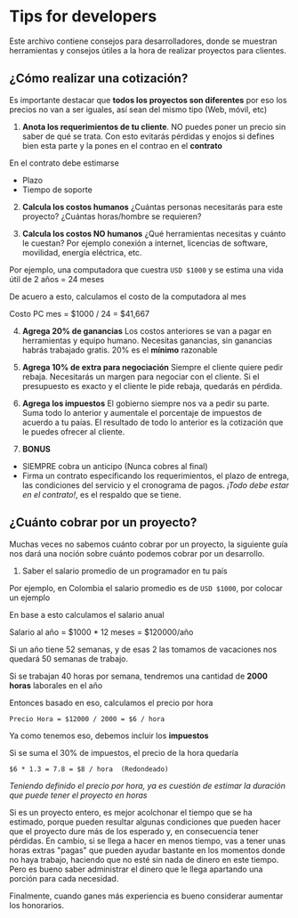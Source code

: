 # Tips for developers

Este archivo contiene consejos para desarrolladores, donde se muestran herramientas y consejos útiles a la hora de realizar proyectos para clientes.


## ¿Cómo realizar una cotización?

Es importante destacar que **todos los proyectos son diferentes** por eso los precios no van a ser iguales, así sean del mismo tipo (Web, móvil, etc)

1. **Anota los requerimientos de tu cliente**. 
NO puedes poner un precio sin saber de qué se trata. Con esto evitarás pérdidas y enojos si defines bien esta parte y la pones en el contrao en el **contrato**

En el contrato debe estimarse
* Plazo
* Tiempo de soporte


2. **Calcula los costos humanos**
¿Cuántas personas necesitarás para este proyecto? ¿Cuántas horas/hombre se requieren?


3. **Calcula los costos NO humanos**
¿Qué herramientas necesitas y cuánto le cuestan? Por ejemplo conexión a internet, licencias de software, movilidad, energía eléctrica, etc.

Por ejemplo, una computadora que cuestra `USD $1000` y se estima una vida útil de 2 años = 24 meses 

De acuero a esto, calculamos el costo de la computadora al mes 

Costo PC mes = $1000 / 24 =  $41,667

4. **Agrega 20% de ganancias**
Los costos anteriores se van a pagar en herramientas y equipo humano. Necesitas ganancias, sin ganancias habrás trabajado gratis. 20% es el **mínimo** razonable


5.  **Agrega 10% de extra para negociación**
Siempre el cliente quiere pedir rebaja. Necesitarás un margen para negociar con el cliente. Si el presupuesto es exacto y el cliente le pide rebaja, quedarás en pérdida.


6. **Agrega los impuestos**
El gobierno siempre nos va a pedir su parte. Suma todo lo anterior y aumentale el porcentaje de impuestos de acuerdo a tu paías. El resultado de todo lo anterior es la cotización que le puedes ofrecer al cliente.


7. **BONUS**
- SIEMPRE cobra un anticipo (Nunca cobres al final)
- Firma un contrato especificando los requerimientos, el plazo de entrega, las condiciones del servicio y el cronograma de pagos. *¡Todo debe estar en el contrato!*, es el respaldo que se tiene.



## ¿Cuánto cobrar por un proyecto?

Muchas veces no sabemos cuánto cobrar por un proyecto, la siguiente guía nos dará una noción sobre cuánto podemos cobrar por un desarrollo.

1. Saber el salario promedio de un programador en tu país 

Por ejemplo, en Colombia el salario promedio es de `USD $1000`, por colocar un ejemplo 

En base a esto calculamos el salario anual 

Salario al año = $1000 * 12 meses = $120000/año

Si un año tiene 52 semanas, y de esas 2 las tomamos de vacaciones nos quedará 50 semanas de trabajo.

Si se trabajan 40 horas por semana, tendremos una cantidad de **2000 horas** laborales en el año 

Entonces basado en eso, calculamos el precio por hora

`Precio Hora = $12000 / 2000 = $6 / hora`


Ya como tenemos eso, debemos incluir los **impuestos**

Si se suma el 30% de impuestos, el precio de la hora quedaría

`$6 * 1.3 = 7.8 = $8 / hora  (Redondeado)`

*Teniendo definido el precio por hora, ya es cuestión de estimar la duración que puede tener el proyecto en horas*

Si es un proyecto entero, es mejor acolchonar el tiempo que se ha estimado, porque pueden resultar algunas condiciones que pueden hacer que el proyecto dure más de los esperado y, en consecuencia tener pérdidas. En cambio, si se llega a hacer en menos tiempo, vas a tener unas horas extras "pagas" que pueden ayudar bastante en los momentos donde no haya trabajo, haciendo que no esté sin nada de dinero en este tiempo. Pero es bueno saber administrar el dinero que le llega apartando una porción para cada necesidad.

Finalmente, cuando ganes más experiencia es bueno considerar aumentar los honorarios.